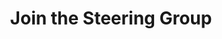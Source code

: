 ---
title: Join the Steering Group
slug: bmt_steering_group
order: 145
image: helps3.jpg
short-description: 'Shape the direction and priorities of Bingley Music Town.

  '
description: |
  We are a members organisation so we need people to look after the membership, listen to their ideas, and help them turn their ideas into reality.

  Our steering group has room for up to 12 people. We meet once a month for an hour, and generally take on small tasks to do between meetings.

  For an informal chat, with no strings attached, just get in touch.
permalink: "/help/bmt_steering_group.html"
layout: help_page
---